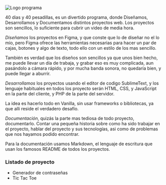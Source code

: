![Logo programa](https://github.com/user-attachments/assets/a1f38ded-3878-418a-bc09-9da611c065c9) 

40 dias y 40 pesadillas, es un divertido programa, donde Diseñamos, Desarrollamos y Documentamos distintos proyectos web. Los proyectos son sencillos, lo suficiente para cubrir un video de media hora.

_Diseñamos_ los proyectos en Figma, y que conste que lo de diseñar no el lo mío, pero Figma ofrece las herramientas necesarias para hacer un par de cajas, botones y algo de texto, todo ello con un estilo de los mas sencillo. 

También es verdad que los diseños son sencillos ya que unos bien hecho, me puede llevar un día de trabaja, y grabar eso es muy complicada, aun pasándolo a cámara rápido, y por mucha banda sonora, no quedaría bien, y puede llegar a aburrir.

_Desarrollamos_ los proyectos usando el editor de codigo SublimeText, y los lenguaje habituales en todos los proyecto serán HTML, CSS, y JavaScript en la parte del cliente, y PHP de la parte del servidor.

La idea es hacerlo todo en Vanilla, sin usar frameworks o bibliotecas, ya que alli reside el verdadero desafío.

_Documentación_, quizás la parte mas tediosa de todo proyecto, documentarlo. Contar una pequeña historia sobre como ha sido trabajar en el proyecto, hablar del proyecto y sus tecnologías, asi como de problemas que nos hayamos podido encontrar.

Para la documentación usamos Markdown, el lenguaje de escritura que usan los famosos README de todos los proyectos.

### Listado de proyecto

* Generador de contraseñas
* Tic Tac Toe

